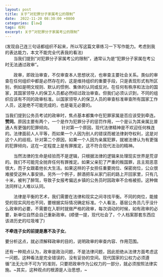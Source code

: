 ```yaml
---
layout: post
title: 关于“对犯罪分子家属考公的限制”
date:  2022-11-20 08:30:00 +0800
categories: [law]
tags: 权利
excerpt: 关于“对犯罪分子家属考公的限制”
---
```


(发现自己连三句话都组织不起来，所以写这篇文章练习一下写作能力。考虑到我的表达能力，本文不能完全代表我的看法)<br>
&emsp;&emsp;当我们提到“对犯罪分子家属考公的限制”，通常认为是“犯罪分子家属在考公时无法通过政审”。

&emsp;&emsp;政审，即政治审查，不仅审查本人思想状况，也审查主要社会关系。类似的审查在任何组织中都是必然存在的，这是维持组织的重要手段，只是表现形式有所区别，例如是明文规则、默认的惯例、集体的认同或反对。在任何有秩序和法治的国家，其国家领导人的保卫人员都必然经过政治审查。但我们必须认识到，不同的组织应该有不同的政审标准。以国家领导人的保卫人员的审查标准审查所有国家工作人员，这是绝不可能完成的，也是毫无必要的。

当我们提到公务员考试的政审时，焦点基本都集中在犯罪家属是否应该受到牵连。
**赞同**。原因主要有两个，一个是作为犯罪分子的惩罚作用，一个是认为其亲属比普通人有更强的犯罪倾向。
&emsp;&emsp;针对第一个原因，现代法律精神是不欢迎任何株连的。法律面前人人平等，而如果一个人因为别人的错误而被法律剥夺权利，这是对这个人的歧视。针对第二个原因，如果一个人因为亲属犯罪，就被法律认为有更强的犯罪倾向，这在一定程度上是有罪推定，这不符合现代法治的精神。<br>

&emsp;&emsp;当然法律的生命是经验而不是逻辑，只根据法律的逻辑来处理现实世界是荒谬的。我们不可能完全抛弃任何有罪推定。如果父亲犯了严重的叛国罪，且主观恶意很大，而子女跟着他长大生活。如果这样的子女担任重要岗位、保密岗位，公众很难接受这种人事安排。另外一个例子，醉酒把车从家门前的路上开回家里，只有几十米，被判了醉驾，导致子女报考偏远乡镇的公务员时因政审不合格被拒。这种做法同样让人难以认同。

&emsp;&emsp;法律是平衡的艺术，我们需要在法律和现实之间寻找平衡。不同的岗位，能接受的现实风险也不同，要根据实际情况确定标准。个人看法，基层公务员几乎没什么政审的必要，不需要在入职时就做严格的政审，每次调动的时候，如有政审的必要，新单位自然会自己重新政审。(顺便一提，现代社会了，个人档案那套东西应该进历史的垃圾堆了)

**不牵连子女的前提是惠不及子女**。

要分析这点，就必须解释政审的目的，说明政审的审查内容、作用范围。

还有一种观点认为，政审是政治问题，不是法律问题，因此拒绝从法律方面考虑这一问题。这种看法是完全错误的，没有妥协的空间。现代国家的公权力必须遵循“法无允许不可为”的准则，只要把政审作为公权力的一部分，就必须按照法律实施。~其实，这种观点的根源是人治思想，~



&emsp;&emsp;
